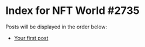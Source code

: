 # Index for NFT World #2735
Posts will be displayed in the order below:

- [Your first post](./001-first.md)

